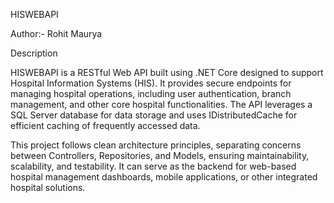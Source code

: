 HISWEBAPI

Author:- Rohit Maurya

Description

HISWEBAPI is a RESTful Web API built using .NET Core designed to support Hospital Information Systems (HIS). It provides secure endpoints for managing hospital operations, including user authentication, branch management, and other core hospital functionalities. The API leverages a SQL Server database for data storage and uses IDistributedCache for efficient caching of frequently accessed data.

This project follows clean architecture principles, separating concerns between Controllers, Repositories, and Models, ensuring maintainability, scalability, and testability. It can serve as the backend for web-based hospital management dashboards, mobile applications, or other integrated hospital solutions.